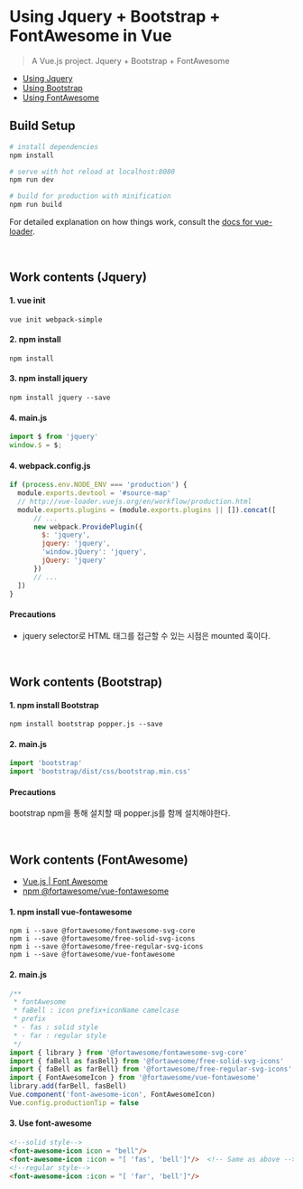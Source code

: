 # Using Jquery + Bootstrap + FontAwesome in Vue

> A Vue.js project. Jquery + Bootstrap + FontAwesome

- [Using Jquery](#jquery)
- [Using Bootstrap](#bootstrap)
- [Using FontAwesome](#fontawesome)

## Build Setup

``` bash
# install dependencies
npm install

# serve with hot reload at localhost:8080
npm run dev

# build for production with minification
npm run build
```

For detailed explanation on how things work, consult the [docs for vue-loader](http://vuejs.github.io/vue-loader).

<br/>

<a name="jquery"></a>
## Work contents (Jquery)
#### 1. vue init
```
vue init webpack-simple
```
#### 2. npm install
```
npm install
```
#### 3. npm install jquery
```
npm install jquery --save
```
#### 4. main.js
```javascript
import $ from 'jquery'
window.$ = $;
```
#### 4. webpack.config.js
```javascript
if (process.env.NODE_ENV === 'production') {
  module.exports.devtool = '#source-map'
  // http://vue-loader.vuejs.org/en/workflow/production.html
  module.exports.plugins = (module.exports.plugins || []).concat([
      // ...
      new webpack.ProvidePlugin({
        $: 'jquery',
        jquery: 'jquery',
        'window.jQuery': 'jquery',
        jQuery: 'jquery'
      }) 
      // ...
  ])
}
```

#### Precautions
- jquery selector로 HTML 태그를 접근할 수 있는 시점은 mounted 훅이다. 

<br/>

<a name="bootstrap"></a>
## Work contents (Bootstrap)
#### 1. npm install Bootstrap
```
npm install bootstrap popper.js --save
```
#### 2. main.js
```javascript
import 'bootstrap'
import 'bootstrap/dist/css/bootstrap.min.css'
```
#### Precautions
bootstrap npm을 통해 설치할 때 popper.js를 함께 설치해야한다.

<br/>

<a name="fontawesome"></a>
## Work contents (FontAwesome)
- [Vue.js | Font Awesome](https://fontawesome.com/how-to-use/on-the-web/using-with/vuejs)
- [npm @fortawesome/vue-fontawesome](https://www.npmjs.com/package/@fortawesome/vue-fontawesome) 

#### 1. npm install vue-fontawesome
```
npm i --save @fortawesome/fontawesome-svg-core 
npm i --save @fortawesome/free-solid-svg-icons
npm i --save @fortawesome/free-regular-svg-icons
npm i --save @fortawesome/vue-fontawesome
```

#### 2. main.js
```javascript
/**
 * fontAwesome
 * faBell : icon prefix+iconName camelcase
 * prefix
 * - fas : solid style
 * - far : regular style
 */
import { library } from '@fortawesome/fontawesome-svg-core'
import { faBell as fasBell} from '@fortawesome/free-solid-svg-icons'
import { faBell as farBell} from '@fortawesome/free-regular-svg-icons'
import { FontAwesomeIcon } from '@fortawesome/vue-fontawesome'
library.add(farBell, fasBell)
Vue.component('font-awesome-icon', FontAwesomeIcon)
Vue.config.productionTip = false
```

#### 3. Use font-awesome
```html
<!--solid style-->
<font-awesome-icon icon = "bell"/> 
<font-awesome-icon :icon = "[ 'fas', 'bell']"/>  <!-- Same as above -->
<!--regular style-->
<font-awesome-icon :icon = "[ 'far', 'bell']"/>
```
